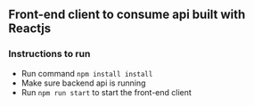 ## Front-end client to consume api built with Reactjs

### Instructions to run
* Run command ```npm install install```
* Make sure backend api is running
* Run ```npm run start``` to start the front-end client